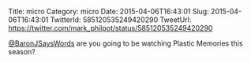 Title: micro
Category: micro
Date: 2015-04-06T16:43:01
Slug: 2015-04-06T16:43:01
TwitterId: 585120535249420290
TweetUrl: https://twitter.com/mark_philpot/status/585120535249420290

[@BaronJSaysWords](https://twitter.com/BaronJSaysWords) are you going to be watching Plastic Memories this season?